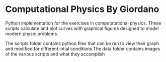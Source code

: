 ﻿# Computational Physics By Giordano 
Python implementation for the exercises in computatational physics.
These scripts calculate and plot curves with graphical figures designed 
to model modern physic problems.

The scripts folder contains python files that can be ran to view their 
graph and modified for different intial conditions.The data folder 
contains images of the various scripts and what they accomplish
